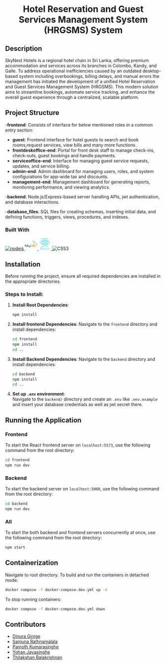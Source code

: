<div align="center">
<h1 align="center">Hotel Reservation and Guest Services Management System (HRGSMS) System</h1>
</div>

## Description

SkyNest Hotels is a regional hotel chain in Sri Lanka, offering premium accommodation and services across its branches in Colombo, Kandy, and Galle. To address operational inefficiencies caused by an outdated desktop-based system including overbookings, billing delays, and manual errors the management has initiated the development of a unified Hotel Reservation and Guest Services Management System (HRGSMS). This modern solution aims to streamline bookings, automate service tracking, and enhance the overall guest experience through a centralized, scalable platform.

## Project Structure 

-**frontend**: Consists of interface for below mentioned roles in a common entry section:

- **guest**: Frontend interface for hotel guests to search and book rooms,request services, view bills and many more functions .  
- **frontdeskoffice-end**: Portal for front desk staff to manage check-ins, check-outs, guest bookings and handle payments.  
- **serviceoffice-end**: Interface for managing guest service requests, updates, and service billing.  
- **admin-end**: Admin dashboard for managing users, roles, and system configurations for app-wide tax and discounts.  
- **management-end**: Management dashboard for generating reports, monitoring performance, and viewing analytics.

-**backend**:
 Node.js/Express-based server handling APIs, jwt authentication, and database interactions.  

-**database_files**: SQL files for creating schemas, inserting initial data, and defining functions, triggers, views, procedures, and indexes.  


### Built With
<a href="https://nodejs.org" target="_blank" rel="noreferrer"> <img src="https://upload.wikimedia.org/wikipedia/commons/thumb/d/d9/Node.js_logo.svg/2560px-Node.js_logo.svg.png" alt="nodejs" height="40"/> </a>
<a href="https://www.mysql.com/" target="_blank" rel="noreferrer"> <img src="https://raw.githubusercontent.com/devicons/devicon/master/icons/mysql/mysql-original-wordmark.svg" alt="mysql" width="40" height="40"/> </a>
<a href="https://reactjs.org/" target="_blank" rel="noreferrer"> <img src="https://raw.githubusercontent.com/devicons/devicon/master/icons/react/react-original-wordmark.svg" alt="react" width="40" height="40"/> </a>
<img src="https://www.svgrepo.com/show/349330/css3.svg" alt="CSS3" width="40" />

## Installation

Before running the project, ensure all required dependencies are installed in the appropriate directories.

### Steps to Install:
1. **Install Root Dependencies**:
    ```bash
    npm install
    ```
2. **Install frontend Dependencies**:
    Navigate to the `frontend` directory and install dependencies:
    ```bash
    cd frontend
    npm install
    cd ..
    ```


3. **Install Backend Dependencies**:
    Navigate to the `backend` directory and install dependencies:
    ```bash
    cd backend
    npm install
    cd ..
    ```

8. **Set up `.env` environment**:
    <br>Navigate to the `backend/` directory and create an `.env` like `.env.example` and insert your database credentials as well as jwt secret there.

## Running the Application

### Frontend 
To start the React frontend server  on `localhost:5573`, use the following command from the root directory:

```bash
cd frontend
npm run dev
```

### Backend
To start the backend server on `localhost:5000`, use the following command from the root directory:
```bash
cd backend
npm run dev
```

### All
To start the both backend and frontend servers concurrently at once, use the following command from the root directory:
```bash
npm start
```

## Containerization

Navigate to root directory.
To build and run the containers in detached mode:

```bash
docker compose -f docker-compose.dev.yml up -d
```

To stop running containers:

```bash
docker compose -f docker-compose.dev.yml down
```




## Contributors
- [Dinura Ginige](https://github.com/Dinurang)
- [Sanjuna Rathnamalala](https://github.com/SanjunaRathnamalala)
- [Pamoth Kumarasinghe](https://github.com/PamothKumarasinghe)
- [Yohan Jayasinghe](https://github.com/YohanJaya)
- [Thilakshan Balakrishnan](https://github.com/thilakshan2003)